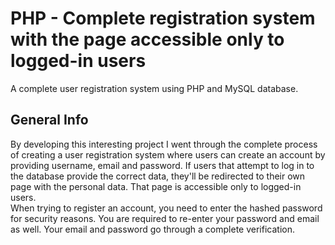 # PHP - Complete registration system with the page accessible only to logged-in users
A complete user registration system using PHP and MySQL database.

## General Info
  
By developing this interesting project I went through the complete process of creating a user registration system where users can create an account by providing username, email and password. If users that attempt to log in to the database provide the correct data, they'll be redirected to their own page with the personal data. That page is accessible only to logged-in users.  
When trying to register an account, you need to enter the hashed password for security reasons. You are required to re-enter your password and email as well. Your email and password go through a complete verification.

